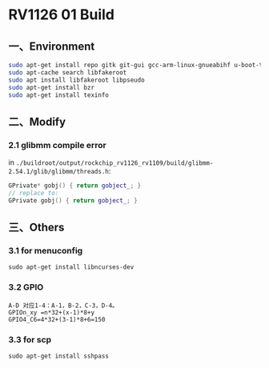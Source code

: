 # RV1126 01 Build

## 一、Environment

```sh
sudo apt-get install repo gitk git-gui gcc-arm-linux-gnueabihf u-boot-tools device-tree-compiler gcc-aarch64-linux-gnu mtools parted libudev-dev libusb-1.0-0-dev python-linaro-image-tools linaro-image-tools autoconf autotools-dev libsigsegv2 m4 intltool libdrm-dev curl sed make binutils build-essential gcc g++ bash patch gzip gawk bzip2 perl tar cpio python unzip rsync file bc wget libncurses5 libqt4-dev libglib2.0-dev libgtk2.0-dev libglade2-dev cvs git mercurial rsync openssh-client subversion asciidoc w3m dblatex graphviz python-matplotlib libc6:i386 libssl-dev expect fakeroot cmake flex bison liblz4-tool libtool keychain expect-dev
sudo apt-cache search libfakeroot
sudo apt install libfakeroot libpseudo
sudo apt-get install bzr
sudo apt-get install texinfo
```

## 二、Modify

### 2.1 glibmm compile error

in `./buildroot/output/rockchip_rv1126_rv1109/build/glibmm-2.54.1/glib/glibmm/threads.h`:

```cpp
GPrivate* gobj() { return gobject_; }
// replace to:
GPrivate gobj() { return gobject_; }
```

## 三、Others

### 3.1 for menuconfig

```
sudo apt-get install libncurses-dev
```

### 3.2 GPIO

```
A-D 对应1-4：A-1，B-2，C-3，D-4。
GPIOn_xy =n*32+(x-1)*8+y
GPIO4_C6=4*32+(3-1)*8+6=150
```

### 3.3 for scp

```
sudo apt-get install sshpass
```